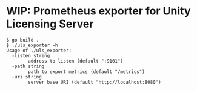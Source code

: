 # WIP: Prometheus exporter for Unity Licensing Server

```console
$ go build .
$ ./uls_exporter -h
Usage of ./uls_exporter:
  -listen string
        address to listen (default ":9101")
  -path string
        path to export metrics (default "/metrics")
  -uri string
        server base URI (default "http://localhost:8080")
```
